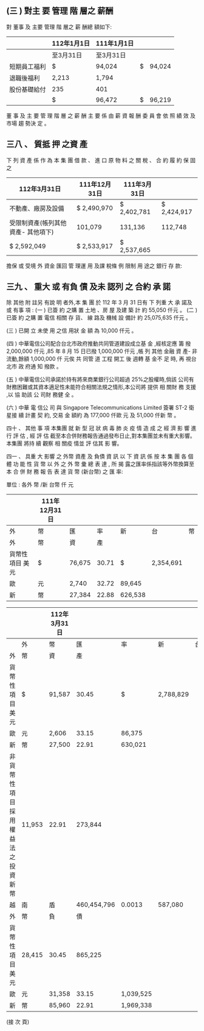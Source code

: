 
## (三 ) 對主 要 管理 階 層之 薪酬

 對 董事 及 主要 管理 階 層之 薪 酬總 額如下:

|              | 112年1月1日   | 111年1月1日   |    |        |
|--------------|---------------|---------------|----|--------|
|              | 至3月31日     | 至3月31日     |    |        |
| 短期員工福利 | $             | 94,024        | $  | 94,024 |
| 退職後福利   | 2,213         | 1,794         |    |        |
| 股份基礎給付 | 235           | 401           |    |        |
|              | $             | 96,472        | $  | 96,219 |

 董 事 及 主 要 管 理 階 層 之 薪 酬 主 要 係 由 薪 資 報 酬 委 員 會 依 照 績 效 及 市場 趨 勢決 定 。

## 三八 、 質抵 押 之資 產

 下 列 資 產 係 作 為 本 集 團 借 款 、 進 口 原 物 料 之 關 稅 、 合 約 履 約 保 固 之

| 112年3月31日                          | 111年12月31日   | 111年3月31日   |             |
|---------------------------------------|-----------------|----------------|-------------|
| 不動產、廠房及設備                    | $ 2,490,970     | $ 2,402,781    | $ 2,424,917 |
| 受限制資產(帳列其他資產- 其他項下) | 101,079         | 131,136        | 112,748     |
| $ 2,592,049                           | $ 2,533,917     | $ 2,537,665    |             |

擔保 或 受境 外 資金 匯回 管 理運 用 及課 稅條 例 限制 用 途之 銀行 存 款:

## 三九 、 重大 或 有負 債 及未 認列 之 合約 承 諾

 除 其他 附 註另 有說 明 者外,本 集 團 於 112 年 3 月 31 日有 下 列重 大 承 諾及 或 有事 項 :
(一 ) 已簽 約 之購 置 土地 、房 屋 及建 築 計 約 55,050 仟元 。 (二 ) 已簽 約 之購 置 電信 相關 存 貨、 線 路及 機械 設 備計 約 25,075,635 仟元 。

(三 ) 已開 立 未使 用 之信 用狀 金 額 為 10,000 仟元 。

(四 ) 中華電信公司配合台北市政府推動共同管道建設成立基 金 ,經核定應 籌 撥 2,000,000 仟元 ,85 年 8 月 15 日已撥 1,000,000 仟元 ,帳 列 其他 金融 資 產- 非 流動,餘額 1,000,000 仟 元俟 共 同管 道 工程 開工 後 週轉 基 金不 足 時, 再 視台 北市 政 府通 知 撥款 。

(五 ) 中華電信公司承諾於持有將來商業銀行公司超過 25%之股權時,倘該 公司有財務困難或其資本適足性未能符合相關法規之情形,本公司將 提供 相 關財 務 支援 ,以 協 助該 公 司財 務健 全 。

(六 ) 中華 電 信公 司 與 Singapore Telecommunications Limited 簽署 ST-2 衛 星接 續 計畫 契 約, 交易 金 額約 為 177,000 仟歐 元 及 51,000 仟新 幣 。

四十 、 其他 事 項 本集團 就 新 型 冠 狀 病 毒 肺 炎 疫 情 造 成 之 經 濟 影 響 進 行 評 估 , 經 評 估 截至本合併財務報告通過發布日止,對本集團並未有重大影響。本集團 將持 續 觀察 相 關疫 情並 評 估其 影 響。

四一 、 具重 大 影響 之 外幣 資產 及 負債 資 訊 以 下 資 訊 係 按 本 集 團 各 個 體 功 能 性 貨 幣 以 外 之 外 幣 彙 總 表 達 , 所 揭 露之匯率係指該等外幣換算至 本 合 併 財 務 報 告 表 達 貨 幣 (新台幣) 之 匯 率:

單位 : 各外 幣 /新 台幣 仟 元

|                  | 111年12月31日   |        |       |         |           |    |
|------------------|-----------------|--------|-------|---------|-----------|----|
| 外               | 幣              | 匯     | 率    | 新      | 台        | 幣 |
| 外               | 幣              | 資     | 產    |         |           |    |
| 貨幣性項目 美 元 | $               | 76,675 | 30.71 | $       | 2,354,691 |    |
| 歐               | 元              | 2,740  | 32.72 | 89,645  |           |    |
| 新               | 幣              | 27,384 | 22.88 | 626,538 |           |    |

|                                     |        | 112年3月31日   |             |           |           |    |    |
|-------------------------------------|--------|----------------|-------------|-----------|-----------|----|----|
|                                     | 外     | 幣             | 匯          | 率        | 新        | 台 | 幣 |
| 外                                  | 幣     | 資             | 產          |           |           |    |    |
| 貨幣性項目 美 元                    | $      | 91,587         | 30.45       | $         | 2,788,829 |    |    |
| 歐                                  | 元     | 2,606          | 33.15       | 86,375    |           |    |    |
| 新                                  | 幣     | 27,500         | 22.91       | 630,021   |           |    |    |
| 非貨幣性項目 採用權益法之投資 新 幣 | 11,953 | 22.91          | 273,844     |           |           |    |    |
| 越                                  | 南     | 盾             | 460,454,796 | 0.0013    | 587,080   |    |    |
| 外                                  | 幣     | 負             | 債          |           |           |    |    |
| 貨幣性項目 美 元                    | 28,415 | 30.45          | 865,225     |           |           |    |    |
| 歐                                  | 元     | 31,358         | 33.15       | 1,039,525 |           |    |    |
| 新                                  | 幣     | 85,960         | 22.91       | 1,969,338 |           |    |    |

(接 次 頁)
